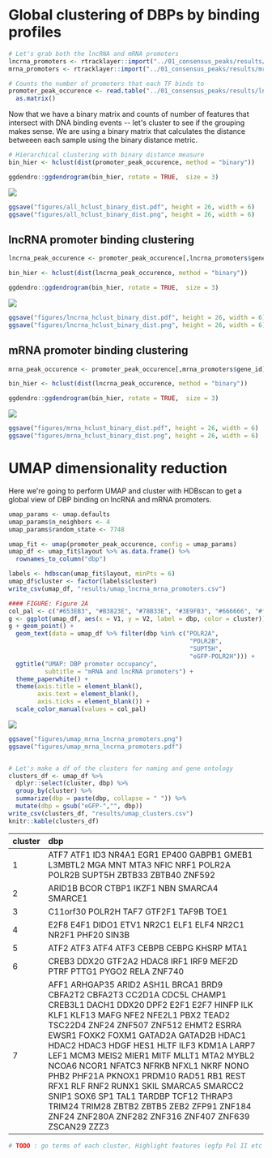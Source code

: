Global clustering of DBPs by binding profiles
=============================================

``` r
# Let's grab both the lncRNA and mRNA promoters
lncrna_promoters <- rtracklayer::import("../01_consensus_peaks/results/lncrna_promoters.gtf")
mrna_promoters <- rtracklayer::import("../01_consensus_peaks/results/mrna_promoters.gtf")

# Counts the number of promoters that each TF binds to
promoter_peak_occurence <- read.table("../01_consensus_peaks/results/lncrna_mrna_promoter_peak_occurence_matrix.tsv") %>%
  as.matrix()
```

Now that we have a binary matrix and counts of number of features that intersect with DNA binding events -- let's cluster to see if the grouping makes sense. We are using a binary matrix that calculates the distance betweeen each sample using the binary distance metric.

``` r
# Hierarchical clustering with binary distance measure
bin_hier <- hclust(dist(promoter_peak_occurence, method = "binary"))

ggdendro::ggdendrogram(bin_hier, rotate = TRUE,  size = 3)
```

![](03_global_clustering_files/figure-markdown_github/hclust-all-1.png)

``` r
ggsave("figures/all_hclust_binary_dist.pdf", height = 26, width = 6)
ggsave("figures/all_hclust_binary_dist.png", height = 26, width = 6)
```

lncRNA promoter binding clustering
----------------------------------

``` r
lncrna_peak_occurence <- promoter_peak_occurence[,lncrna_promoters$gene_id]

bin_hier <- hclust(dist(lncrna_peak_occurence, method = "binary"))

ggdendro::ggdendrogram(bin_hier, rotate = TRUE,  size = 3)
```

![](03_global_clustering_files/figure-markdown_github/hclust-lnrna-1.png)

``` r
ggsave("figures/lncrna_hclust_binary_dist.pdf", height = 26, width = 6)
ggsave("figures/lncrna_hclust_binary_dist.png", height = 26, width = 6)
```

mRNA promoter binding clustering
--------------------------------

``` r
mrna_peak_occurence <- promoter_peak_occurence[,mrna_promoters$gene_id]

bin_hier <- hclust(dist(lncrna_peak_occurence, method = "binary"))

ggdendro::ggdendrogram(bin_hier, rotate = TRUE,  size = 3)
```

![](03_global_clustering_files/figure-markdown_github/hclust-mrna-1.png)

``` r
ggsave("figures/mrna_hclust_binary_dist.pdf", height = 26, width = 6)
ggsave("figures/mrna_hclust_binary_dist.png", height = 26, width = 6)
```

UMAP dimensionality reduction
=============================

Here we're going to perform UMAP and cluster with HDBscan to get a global view of DBP binding on lncRNA and mRNA promoters.

``` r
umap_params <- umap.defaults
umap_params$n_neighbors <- 4
umap_params$random_state <- 7748

umap_fit <- umap(promoter_peak_occurence, config = umap_params)
umap_df <- umap_fit$layout %>% as.data.frame() %>%
  rownames_to_column("dbp")

labels <- hdbscan(umap_fit$layout, minPts = 6)
umap_df$cluster <- factor(labels$cluster)
write_csv(umap_df, "results/umap_lncrna_mrna_promoters.csv")

#### FIGURE: Figure 2A
col_pal <- c("#653EB3", "#B3823E", "#78B33E", "#3E9FB3", "#666666", "#fd8d3c", "#B33E52")
g <- ggplot(umap_df, aes(x = V1, y = V2, label = dbp, color = cluster))
g + geom_point() + 
  geom_text(data = umap_df %>% filter(dbp %in% c("POLR2A",
                                                  "POLR2B",
                                                  "SUPT5H",
                                                  "eGFP-POLR2H"))) + 
  ggtitle("UMAP: DBP promoter occupancy",
          subtitle = "mRNA and lncRNA promoters") +
  theme_paperwhite() +
  theme(axis.title = element_blank(),
        axis.text = element_blank(),
        axis.ticks = element_blank()) +
  scale_color_manual(values = col_pal)
```

![](03_global_clustering_files/figure-markdown_github/umap-all-1.png)

``` r
ggsave("figures/umap_mrna_lncrna_promoters.png")
ggsave("figures/umap_mrna_lncrna_promoters.pdf")


# Let's make a df of the clusters for naming and gene ontology
clusters_df <- umap_df %>%
  dplyr::select(cluster, dbp) %>%
  group_by(cluster) %>%
  summarize(dbp = paste(dbp, collapse = " ")) %>%
  mutate(dbp = gsub("eGFP-","", dbp))
write_csv(clusters_df, "results/umap_clusters.csv")
knitr::kable(clusters_df)
```

| cluster | dbp                                                                                                                                                                                                                                                                                                                                                                                                                                                                                                                                                                                                        |
|:--------|:-----------------------------------------------------------------------------------------------------------------------------------------------------------------------------------------------------------------------------------------------------------------------------------------------------------------------------------------------------------------------------------------------------------------------------------------------------------------------------------------------------------------------------------------------------------------------------------------------------------|
| 1       | ATF7 ATF1 ID3 NR4A1 EGR1 EP400 GABPB1 GMEB1 L3MBTL2 MGA MNT MTA3 NFIC NRF1 POLR2A POLR2B SUPT5H ZBTB33 ZBTB40 ZNF592                                                                                                                                                                                                                                                                                                                                                                                                                                                                                       |
| 2       | ARID1B BCOR CTBP1 IKZF1 NBN SMARCA4 SMARCE1                                                                                                                                                                                                                                                                                                                                                                                                                                                                                                                                                                |
| 3       | C11orf30 POLR2H TAF7 GTF2F1 TAF9B TOE1                                                                                                                                                                                                                                                                                                                                                                                                                                                                                                                                                                     |
| 4       | E2F8 E4F1 DIDO1 ETV1 NR2C1 ELF1 ELF4 NR2C1 NR2F1 PHF20 SIN3B                                                                                                                                                                                                                                                                                                                                                                                                                                                                                                                                               |
| 5       | ATF2 ATF3 ATF4 ATF3 CEBPB CEBPG KHSRP MTA1                                                                                                                                                                                                                                                                                                                                                                                                                                                                                                                                                                 |
| 6       | CREB3 DDX20 GTF2A2 HDAC8 IRF1 IRF9 MEF2D PTRF PTTG1 PYGO2 RELA ZNF740                                                                                                                                                                                                                                                                                                                                                                                                                                                                                                                                      |
| 7       | AFF1 ARHGAP35 ARID2 ASH1L BRCA1 BRD9 CBFA2T2 CBFA2T3 CC2D1A CDC5L CHAMP1 CREB3L1 DACH1 DDX20 DPF2 E2F1 E2F7 HINFP ILK KLF1 KLF13 MAFG NFE2 NFE2L1 PBX2 TEAD2 TSC22D4 ZNF24 ZNF507 ZNF512 EHMT2 ESRRA EWSR1 FOXK2 FOXM1 GATAD2A GATAD2B HDAC1 HDAC2 HDAC3 HDGF HES1 HLTF ILF3 KDM1A LARP7 LEF1 MCM3 MEIS2 MIER1 MITF MLLT1 MTA2 MYBL2 NCOA6 NCOR1 NFATC3 NFRKB NFXL1 NKRF NONO PHB2 PHF21A PKNOX1 PRDM10 RAD51 RB1 REST RFX1 RLF RNF2 RUNX1 SKIL SMARCA5 SMARCC2 SNIP1 SOX6 SP1 TAL1 TARDBP TCF12 THRAP3 TRIM24 TRIM28 ZBTB2 ZBTB5 ZEB2 ZFP91 ZNF184 ZNF24 ZNF280A ZNF282 ZNF316 ZNF407 ZNF639 ZSCAN29 ZZZ3 |

``` r
# TODO : go terms of each cluster, Highlight features (egfp Pol II etc )
```
